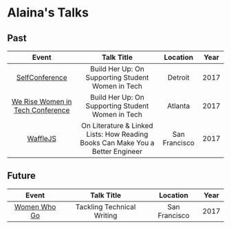 # Alaina's Talks

## Past

| Event | Talk Title | Location | Year |
| :--------: | :--------: | :------: | :--: |
| [SelfConference](http://selfconference.org/) | Build Her Up: On Supporting Student Women in Tech | Detroit | 2017 |
| [We Rise Women in Tech Conference](https://werise.tech/) | Build Her Up: On Supporting Student Women in Tech | Atlanta | 2017 |
| [WaffleJS](https://wafflejs.com/) | On Literature & Linked Lists: How Reading Books Can Make You a Better Engineer | San Francisco | 2017 |

## Future

| Event | Talk Title | Location | Year |
| :--------: | :--------: | :------: | :--: |
| [Women Who Go](https://www.meetup.com/Women-Who-Go/events/243464134/) | Tackling Technical Writing | San Francisco | 2017 |
